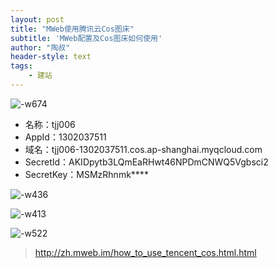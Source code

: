```yaml
---
layout: post
title: "MWeb使用腾讯云Cos图床"
subtitle: 'MWeb配置及Cos图床如何使用'
author: "陶叔"
header-style: text
tags:
    - 建站
---
```


![-w674](https://tjj006-1302037511.cos.ap-shanghai.myqcloud.com/2020/05/05/15886610215721.jpg)

- 名称：tjj006
- AppId：1302037511
- 域名：tjj006-1302037511.cos.ap-shanghai.myqcloud.com
- SecretId：AKIDpytb3LQmEaRHwt46NPDmCNWQ5Vgbsci2
- SecretKey：MSMzRhnmk****

![-w436](https://tjj006-1302037511.cos.ap-shanghai.myqcloud.com/2020/05/05/15886616404158.jpg)

![-w413](https://tjj006-1302037511.cos.ap-shanghai.myqcloud.com/2020/05/05/15886616911544.jpg)

![-w522](https://tjj006-1302037511.cos.ap-shanghai.myqcloud.com/2020/05/05/15886617517260.jpg)

> http://zh.mweb.im/how_to_use_tencent_cos.html.html
